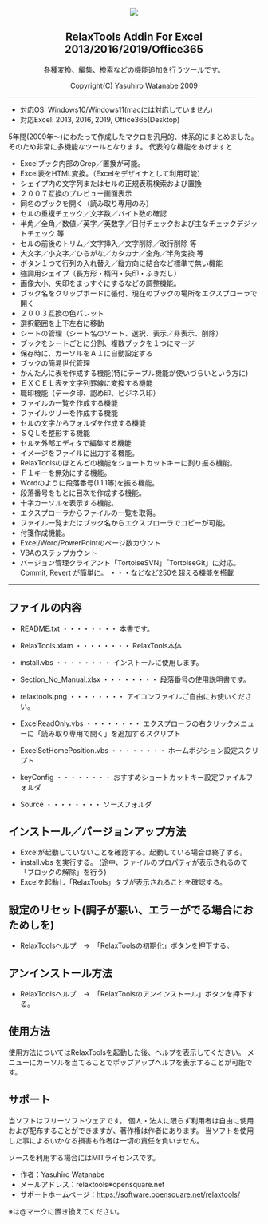 <p align="center">
  <img src="https://raw.githubusercontent.com/wiki/RelaxTools/RelaxTools-Addin/image/RelaxChan.png" />  
  <h2 align="center">RelaxTools Addin For Excel 2013/2016/2019/Office365</h2>
  <p align="center">各種変換、編集、検索などの機能追加を行うツールです。</p>
  <p align="center">Copyright(C) Yasuhiro Watanabe 2009</p>
</p>

---

* 対応OS: Windows10/Windows11(macには対応していません)
* 対応Excel: 2013, 2016, 2019, Office365(Desktop)

5年間(2009年～)にわたって作成したマクロを汎用的、体系的にまとめました。
そのため非常に多機能なツールとなります。
代表的な機能をあげますと

* Excelブック内部のGrep／置換が可能。
* Excel表をHTML変換。（Excelをデザイナとして利用可能）
* シェイプ内の文字列またはセルの正規表現検索および置換
* ２００７互換のプレビュー画面表示
* 同名のブックを開く（読み取り専用のみ）
* セルの重複チェック／文字数／バイト数の確認
* 半角／全角／数値／英字／英数字／日付チェックおよび主なチェックデジットチェック  等
* セルの前後のトリム／文字挿入／文字削除／改行削除  等
* 大文字／小文字／ひらがな／カタカナ／全角／半角変換  等
* ボタン１つで行列の入れ替え／縦方向に結合など標準で無い機能
* 強調用シェイプ（長方形・楕円・矢印・ふきだし）
* 画像大小、矢印をまっすぐにするなどの調整機能。
* ブック名をクリップボードに張付、現在のブックの場所をエクスプローラで開く
* ２００３互換の色パレット
* 選択範囲を上下左右に移動
* シートの管理（シート名のソート、選択、表示／非表示、削除）
* ブックをシートごとに分割、複数ブックを１つにマージ
* 保存時に、カーソルをＡ１に自動設定する
* ブックの簡易世代管理
* かんたんに表を作成する機能(特にテーブル機能が使いづらいという方に)
* ＥＸＣＥＬ表を文字列罫線に変換する機能
* 職印機能（データ印、認め印、ビジネス印）
* ファイルの一覧を作成する機能
* ファイルツリーを作成する機能
* セルの文字からフォルダを作成する機能
* ＳＱＬを整形する機能
* セルを外部エディタで編集する機能
* イメージをファイルに出力する機能。
* RelaxToolsのほとんどの機能をショートカットキーに割り振る機能。
* Ｆ１キーを無効にする機能。
* Wordのように段落番号(1.1.1等)を振る機能。
* 段落番号をもとに目次を作成する機能。
* 十字カーソルを表示する機能。
* エクスプローラからファイルの一覧を取得。
* ファイル一覧またはブック名からエクスプローラでコピーが可能。
* 付箋作成機能。
* Excel/Word/PowerPointのページ数カウント
* VBAのステップカウント
* バージョン管理クライアント「TortoiseSVN」「TortoiseGit」に対応。Commit, Revert が簡単に。
・・・などなど250を超える機能を搭載

---

## ファイルの内容
* README.txt                     ・・・・・・・・ 本書です。
* RelaxTools.xlam                ・・・・・・・・ RelaxTools本体
* install.vbs                    ・・・・・・・・ インストールに使用します。
* Section_No_Manual.xlsx         ・・・・・・・・ 段落番号の使用説明書です。
* relaxtools.png                 ・・・・・・・・ アイコンファイルご自由にお使いください。
* ExcelReadOnly.vbs              ・・・・・・・・ エクスプローラの右クリックメニューに「読み取り専用で開く」を追加するスクリプト
* ExcelSetHomePosition.vbs       ・・・・・・・・ ホームポジション設定スクリプト
* keyConfig                      ・・・・・・・・ おすすめショートカットキー設定ファイルフォルダ

* Source                         ・・・・・・・・ ソースフォルダ

## インストール／バージョンアップ方法
* Excelが起動していないことを確認する。起動している場合は終了する。
* install.vbs を実行する。
(途中、ファイルのプロパティが表示されるので「ブロックの解除」を行う)
* Excelを起動し「RelaxTools」タブが表示されることを確認する。

## 設定のリセット(調子が悪い、エラーがでる場合におためしを)
* RelaxToolsヘルプ　→　「RelaxToolsの初期化」ボタンを押下する。

## アンインストール方法
* RelaxToolsヘルプ　→　「RelaxToolsのアンインストール」ボタンを押下する。

## 使用方法
 使用方法についてはRelaxToolsを起動した後、ヘルプを表示してください。
 メニューにカーソルを当てることでポップアップヘルプを表示することが可能です。

## サポート
 当ソフトはフリーソフトウェアです。
 個人・法人に限らず利用者は自由に使用および配布することができますが、著作権は作者にあります。
 当ソフトを使用した事によるいかなる損害も作者は一切の責任を負いません。
 
 ソースを利用する場合にはMITライセンスです。

* 作者：Yasuhiro Watanabe
* メールアドレス：relaxtools※opensquare.net
* サポートホームページ：https://software.opensquare.net/relaxtools/

※は@マークに置き換えてください。

